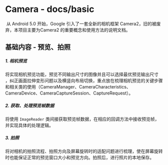 # Camera - docs/basic 

​	从 Android 5.0 开始，Google 引入了一套全新的相机框架 Camera2，旧的被废弃，本项目主要为Camera2 的重要概念和使用方法的说明文档。

## 基础内容 - 预览、拍照

##### 1. 相机预览

​	将实现相机预览功能，预览不同输出尺寸的图像并且可以选择最优预览输出尺寸 ，纠正画面拉伸变形问题以及横竖向布局切换，重点放在梳理相机预览的关键步骤和相关类的使用（CameraManager、CameraCharacteristics、CameraDevice、CameraCaptureSession、CaptureRequest）。

##### 2. 获取、处理预览帧数据

​	将使用 `ImageReader` 类间接获取预览帧数据，在相应的回调方法中接收预览帧，并实现具体的处理逻辑。 

##### 3. 拍照

​	将对相机的拍照流程、拍照方向及屏幕旋转时的适配问题进行梳理，使在屏幕旋转时也能保证正常的预览窗口大小和预览方向。拍照后，进行照片的本地保存。
